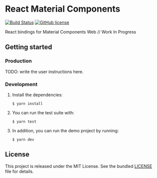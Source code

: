 # React Material Components

[![Build
Status](https://travis-ci.org/Zoapp/react-materialcomponents.svg?branch=master)](https://travis-ci.org/Zoapp/react-materialcomponents)
[![GitHub
license](https://img.shields.io/badge/license-MIT-blue.svg)](https://github.com/zoapp/react-materialcomponents/blob/master/LICENSE)

React bindings for Material Components Web // Work In Progress


## Getting started

### Production

TODO: write the user instructions here.

### Development

1. Install the dependencies:

    ```
    $ yarn install
    ```
2. You can run the test suite with:

    ```
    $ yarn test
    ```

3. In addition, you can run the demo project by running:

    ```
    $ yarn dev
    ```


## License

This project is released under the MIT License. See the bundled
[LICENSE](LICENSE) file for details.
